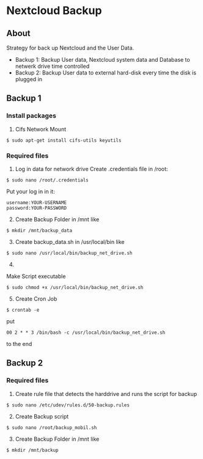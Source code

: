 # Nextcloud Backup
## About
Strategy for back up Nextcloud and the User Data.
- Backup 1: Backup User data, Nextcloud system data and Database to netwerk drive time controlled
- Backup 2: Backup User data to external hard-disk every time the disk is plugged in
## Backup 1
### Install packages
1. Cifs Network Mount
```
$ sudo apt-get install cifs-utils keyutils
```
### Required files
1. Log in data for network drive
Create .credentials file in /root:
```
$ sudo nano /root/.credentials
```
Put your log in in it:
```
username:YOUR-USERNAME
password:YOUR-PASSWORD
```
2. Create Backup Folder in /mnt like
```
$ mkdir /mnt/backup_data
```
3. Create backup_data.sh in /usr/local/bin like
```
$ sudo nano /usr/local/bin/backup_net_drive.sh
```
4.
Make Script executable
```
$ sudo chmod +x /usr/local/bin/backup_net_drive.sh
```
5. Create Cron Job
```
$ crontab -e
```
put
```
00 2 * * 3 /bin/bash -c /usr/local/bin/backup_net_drive.sh
``` 
to the end

## Backup 2
### Required files
1. Create rule file that detects the harddrive and runs the script for backup
```
$ sudo nano /etc/udev/rules.d/50-backup.rules
```
2. Create Backup script
```
$ sudo nano /root/backup_mobil.sh
```
3. Create Backup Folder in /mnt like
```
$ mkdir /mnt/backup
```
